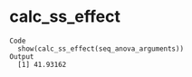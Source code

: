 # calc_ss_effect

    Code
      show(calc_ss_effect(seq_anova_arguments))
    Output
      [1] 41.93162

